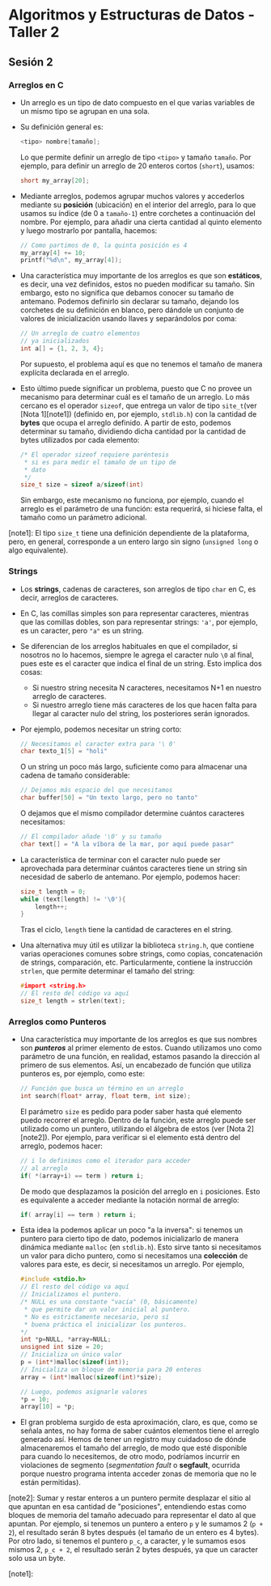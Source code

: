 # Algoritmos y Estructuras de Datos - Taller 2

## Sesión 2

### Arreglos en C

- Un arreglo es un tipo de dato compuesto en el que varias variables de un mismo tipo se agrupan en una sola.

- Su definición general es:

  ```C
  <tipo> nombre[tamaño];
  ```
  
  Lo que permite definir un arreglo de tipo `<tipo>` y tamaño `tamaño`. Por ejemplo, para definir un arreglo de 20 enteros cortos (`short`), usamos:
  
  ```C
  short my_array[20];
  ```
  
- Mediante arreglos, podemos agrupar muchos valores y accederlos mediante su **posición** (ubicación) en el interior del arreglo, para lo que usamos su índice (de 0 a `tamaño-1`) entre corchetes a continuación del nombre. Por ejemplo, para añadir una cierta cantidad al quinto elemento y luego mostrarlo por pantalla, hacemos:

  ``` C
  // Como partimos de 0, la quinta posición es 4
  my_array[4] += 10;
  printf("%d\n", my_array[4]);
  ```

- Una característica muy importante de los arreglos es que son **estáticos**, es decir, una vez definidos, estos no pueden modificar su tamaño. Sin embargo, esto no significa que debamos conocer su tamaño de antemano. Podemos definirlo sin declarar su tamaño, dejando los corchetes de su definición en blanco, pero dándole un conjunto de valores de inicialización usando llaves y separándolos por coma:

  ```C
  // Un arreglo de cuatro elementos 
  // ya inicializados
  int a[] = {1, 2, 3, 4};
  ```

  Por supuesto, el problema aquí es que no  tenemos el tamaño de manera explícita declarada en el arreglo.

- Esto último puede significar un problema, puesto que C no provee un mecanismo para determinar cuál es el tamaño de un arreglo. Lo más cercano es el operador `sizeof`, que entrega un valor de tipo `site_t`(ver [Nota 1][note1]) (definido en, por ejemplo, `stdlib.h`) con la cantidad de **bytes** que ocupa el arreglo definido. A partir de esto, podemos determinar su tamaño, dividiendo dicha cantidad por la cantidad de bytes utilizados por cada elemento:

  ```C
  /* El operador sizeof requiere paréntesis
   * si es para medir el tamaño de un tipo de
   * dato
   */
  size_t size = sizeof a/sizeof(int)
  ```

  Sin embargo, este mecanismo no funciona, por ejemplo, cuando el arreglo es el parámetro de una función: esta requerirá, si hiciese falta, el tamaño como un parámetro adicional.

[note1]: El tipo `size_t` tiene una definición dependiente de la plataforma, pero, en general, corresponde a un entero largo sin signo (`unsigned long` o algo equivalente).

### Strings

- Los **strings**, cadenas de caracteres, son arreglos de tipo `char` en C, es decir, arreglos de caracteres.

- En C, las comillas simples son para representar caracteres, mientras que las comillas dobles, son para representar strings: `'a'`, por ejemplo, es un caracter, pero `"a"` es un string.

- Se diferencian de los arreglos habituales en que el compilador, si nosotros no lo hacemos, siempre le agrega el caracter nulo `\0` al final, pues este es el caracter que indica el final de un string. Esto implica dos cosas:

  - Si nuestro string necesita N caracteres, necesitamos N+1 en nuestro arreglo de caracteres.
  - Si nuestro arreglo tiene más caracteres de los que hacen falta para llegar al caracter nulo del string, los posteriores serán ignorados.

- Por ejemplo, podemos necesitar un string corto:

  ```C
  // Necesitamos el caracter extra para '\ 0'
  char texto_1[5] = "holi"
  ```

  O un string un poco más largo, suficiente como para almacenar una cadena de tamaño considerable:

  ```C
  // Dejamos más espacio del que necesitamos
  char buffer[50] = "Un texto largo, pero no tanto"
  ```

  O dejamos que el mismo compilador determine cuántos caracteres necesitamos:

  ```C
  // El compilador añade '\0' y su tamaño
  char text[] = "A la víbora de la mar, por aquí puede pasar"
  ```

- La característica de terminar con el caracter nulo puede ser aprovechada para determinar cuántos caracteres tiene un string sin necesidad de saberlo de antemano. Por ejemplo, podemos hacer:

  ```C
  size_t length = 0;
  while (text[length] != '\0'){
      length++;
  }
  ```

  Tras el ciclo, `length` tiene la cantidad de caracteres en el string.

- Una alternativa muy útil es utilizar la biblioteca `string.h`, que contiene varias operaciones comunes sobre strings, como copias, concatenación de strings, comparación, etc. Particularmente, contiene la instrucción `strlen`, que permite determinar el tamaño del string:

  ```C
  #import <string.h>
  // El resto del código va aquí
  size_t length = strlen(text);
  ```

### Arreglos como Punteros 

- Una característica muy importante de los arreglos es que sus nombres son ***punteros*** al primer elemento de estos. Cuando utilizamos uno como parámetro de una función, en realidad, estamos pasando la dirección al primero de sus elementos. Así, un encabezado de función que utiliza punteros es, por ejemplo,  como este:

  ```C
  // Función que busca un término en un arreglo
  int search(float* array, float term, int size);
  ```

  El parámetro `size` es pedido para poder saber hasta qué elemento puedo recorrer el arreglo. Dentro de la función, este arreglo puede ser utilizado como un puntero, utilizando el álgebra de estos (ver [Nota 2][note2]). Por ejemplo, para verificar si el elemento está dentro del arreglo, podemos hacer:

  ```C
  // i lo definimos como el iterador para acceder
  // al arreglo
  if( *(array+i) == term ) return i;
  ```

  De modo que desplazamos la posición del arreglo en `i` posiciones. Esto es equivalente a acceder mediante la notación normal de arreglo:

  ```C
  if( array[i] == term ) return i;
  ```

- Esta idea la podemos aplicar un poco "a la inversa": si tenemos un puntero para cierto tipo de dato, podemos inicializarlo de manera dinámica mediante `malloc` (en `stdlib.h`). Esto sirve tanto si necesitamos un valor para dicho puntero, como si necesitamos una **colección** de valores para este, es decir, si necesitamos un arreglo. Por ejemplo,

  ```C
  #include <stdio.h>
  // El resto del código va aquí
  // Inicializamos el puntero.
  /* NULL es una constante "vacía" (0, básicamente) 
   * que permite dar un valor inicial al puntero.
   * No es estrictamente necesario, pero sí 
   * buena práctica el inicializar los punteros.
  */
  int *p=NULL, *array=NULL;
  unsigned int size = 20;
  // Inicializa un único valor
  p = (int*)malloc(sizeof(int));
  // Inicializa un bloque de memoria para 20 enteros
  array = (int*)malloc(sizeof(int)*size);
  
  // Luego, podemos asignarle valores
  *p = 10;
  array[10] = *p;
  ```

- El gran problema surgido de esta aproximación, claro, es que, como se señala antes, no hay forma de saber cuántos elementos tiene el arreglo generado así. Hemos de tener un registro muy cuidadoso de dónde almacenaremos el tamaño del arreglo, de modo que esté disponible para cuando lo necesitemos, de otro modo, podríamos incurrir en violaciones de segmento (*segmentation fault* o **segfault**, ocurrida porque nuestro programa intenta acceder zonas de memoria que no le están permitidas).

[note2]: Sumar y restar enteros a un puntero permite desplazar el sitio al que apuntan en esa cantidad de "posiciones", entendiendo estas como bloques de memoria del tamaño adecuado para representar el dato al que apuntan. Por ejemplo, si tenemos un puntero a entero `p` y le sumamos 2 (`p + 2`), el resultado serán 8 bytes después (el tamaño de un entero es 4 bytes). Por otro lado, si tenemos el puntero `p_c`, a caracter, y le sumamos esos mismos 2, `p_c + 2`, el resultado serán 2 bytes después, ya que un caracter solo usa un byte.



[note1]: 
